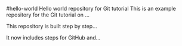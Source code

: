 #hello-world
Hello world repository for Git tutorial
This is an example repository for the Git tutorial on ...

This repository is built step by step...

It now includes steps for GitHub and...
